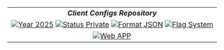 |                                                                                                                 |
|:---------------------------------------------------------------------------------------------------------------:|
| ***Client Configs Repository***                                                                                 |
| [![Year 2025](https://img.shields.io/badge/year-2025-white.svg)](https://github.com/J4Hub/Clients)  [![Status Private](https://img.shields.io/badge/status-private-black.svg)](https://github.com/J4Hub/Clients)  [![Format JSON](https://img.shields.io/badge/format-json-orange.svg)](https://github.com/J4Hub/Clients)  [![Flag System](https://img.shields.io/badge/%E2%80%8B-flag%20system-blue.svg)](https://github.com/J4Hub/Clients) |
| [![Web APP](https://img.shields.io/badge/Service-Web_APP-yellow.svg)](https://github.com/J4Hub/Clients/tree/main/WebApp) |
